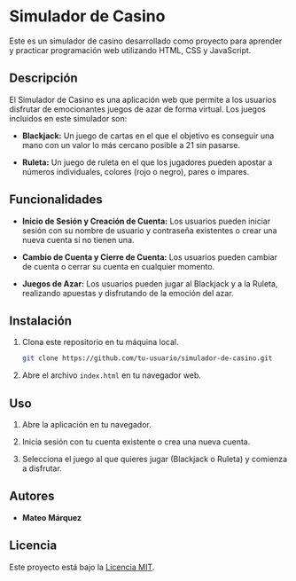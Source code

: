 # Simulador de Casino

Este es un simulador de casino desarrollado como proyecto para aprender y practicar programación web utilizando HTML, CSS y JavaScript.

## Descripción

El Simulador de Casino es una aplicación web que permite a los usuarios disfrutar de emocionantes juegos de azar de forma virtual. Los juegos incluidos en este simulador son:

- **Blackjack:** Un juego de cartas en el que el objetivo es conseguir una mano con un valor lo más cercano posible a 21 sin pasarse.
  
- **Ruleta:** Un juego de ruleta en el que los jugadores pueden apostar a números individuales, colores (rojo o negro), pares o impares.

## Funcionalidades

- **Inicio de Sesión y Creación de Cuenta:** Los usuarios pueden iniciar sesión con su nombre de usuario y contraseña existentes o crear una nueva cuenta si no tienen una.
  
- **Cambio de Cuenta y Cierre de Cuenta:** Los usuarios pueden cambiar de cuenta o cerrar su cuenta en cualquier momento.

- **Juegos de Azar:** Los usuarios pueden jugar al Blackjack y a la Ruleta, realizando apuestas y disfrutando de la emoción del azar.

## Instalación

1. Clona este repositorio en tu máquina local.
   
    ```bash
    git clone https://github.com/tu-usuario/simulador-de-casino.git
    ```

2. Abre el archivo `index.html` en tu navegador web.

## Uso

1. Abre la aplicación en tu navegador.
   
2. Inicia sesión con tu cuenta existente o crea una nueva cuenta.
   
3. Selecciona el juego al que quieres jugar (Blackjack o Ruleta) y comienza a disfrutar.

## Autores

- **Mateo Márquez**

## Licencia

Este proyecto está bajo la [Licencia MIT](LICENSE).
